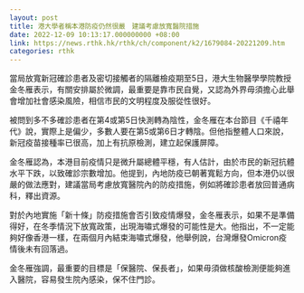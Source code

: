 ```yaml
---
layout: post
title: 港大學者稱本港防疫仍然很嚴　建議考慮放寬醫院措施
date: 2022-12-09 10:13:17.000000000 +08:00
link: https://news.rthk.hk/rthk/ch/component/k2/1679084-20221209.htm
categories: rthk
---
```


當局放寬新冠確診患者及密切接觸者的隔離檢疫期至5日，港大生物醫學學院教授金冬雁表示，有關安排屬於微調，最重要是靠市民自覺，又認為外界毋須擔心此舉會增加社會感染風險，相信市民的文明程度及服從性很好。

被問到多不多確診患者在第4或第5日快測轉為陰性，金冬雁在本台節目《千禧年代》說，實際上是偏少，多數人要在第5或第6日才轉陰。但他指整體人口來說，新冠疫苗接種率已很高，加上有抗原檢測，建立起保護屏障。

金冬雁認為，本港目前疫情只是微升屬總體平穩，有人估計，由於市民的新冠抗體水平下跌，以致確診宗數增加。他提到，內地防疫已朝著寬鬆方向，但本港仍以很嚴的做法應對，建議當局考慮放寬醫院內的防疫措施，例如將確診患者放回普通病科，釋出資源。

對於內地實施「新十條」防疫措施會否引致疫情爆發，金冬雁表示，如果不是準備得好，在冬季情況下放寬政策，出現海嘯式爆發的可能性是大。他指出，不一定能夠好像香港一樣，在兩個月內結束海嘯式爆發，他舉例說，台灣爆發Omicron疫情後未有回落過。

金冬雁強調，最重要的目標是「保醫院、保長者」，如果毋須做核酸檢測便能夠進入醫院，容易發生院內感染，保不住門診。
